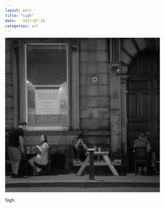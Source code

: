 ```yaml
---
layout: post
title: "sigh"
date:   2021-07-18
categories: art
---
```


![sigh](/img/arts/sigh.jpg)

<span class='image-details'>
Sigh.
</span>
